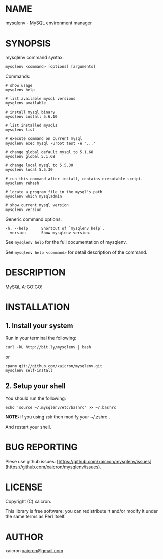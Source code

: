 # NAME

mysqlenv - MySQL environment manager

# SYNOPSIS

mysqlenv command syntax:

    mysqlenv <command> [options] [arguments]

Commands:

    # show usage
    mysqlenv help

    # list available mysql versions
    mysqlenv available

    # install mysql binary
    mysqlenv install 5.6.10

    # list installed mysqls
    mysqlenv list

    # execute command on current mysql
    mysqlenv exec mysql -uroot test -e '...'

    # change global default mysql to 5.1.68
    mysqlenv global 5.1.68

    # change local mysql to 5.5.30
    mysqlenv local 5.5.30

    # run this command after install, contains executable script.
    mysqlenv rehash

    # locate a program file in the mysql's path
    mysqlenv which mysqladmin

    # show current mysql version
    mysqlenv version

Generic command options:

    -h, --help      Shortcut of `mysqlenv help`.
    --version       Show mysqlenv version.

See `mysqlenv help` for the full documentation of mysqlenv.

See `mysqlenv help <command>` for detail description of the command.

# DESCRIPTION

MySQL A-GO!GO!

# INSTALLATION

## 1\. Install your system

Run in your terminal the following:

    curl -kL http://bit.ly/mysqlenv | bash

or

    cpanm git://github.com/xaicron/mysqlenv.git
    mysqlenv self-install

## 2\. Setup your shell

You should run the following:

    echo 'source ~/.mysqlenv/etc/bashrc' >> ~/.bashrc

__NOTE:__ if you using `zsh` then modify your ~/.zshrc .

And restart your shell.

# BUG REPORTING

Plese use github issues: [https://github.com/xaicron/mysqlenv/issues](https://github.com/xaicron/mysqlenv/issues).

# LICENSE

Copyright (C) xaicron.

This library is free software; you can redistribute it and/or modify
it under the same terms as Perl itself.

# AUTHOR

xaicron <xaicron@gmail.com>
